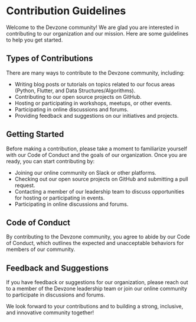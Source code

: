 # Contribution Guidelines

Welcome to the Devzone community! We are glad you are interested in contributing to our organization and our mission. Here are some guidelines to help you get started.

## Types of Contributions

There are many ways to contribute to the Devzone community, including:

- Writing blog posts or tutorials on topics related to our focus areas (Python, Flutter, and Data Structures/Algorithms).
- Contributing to our open source projects on GitHub.
- Hosting or participating in workshops, meetups, or other events.
- Participating in online discussions and forums.
- Providing feedback and suggestions on our initiatives and projects.

## Getting Started

Before making a contribution, please take a moment to familiarize yourself with our Code of Conduct and the goals of our organization. Once you are ready, you can start contributing by:

- Joining our online community on Slack or other platforms.
- Checking out our open source projects on GitHub and submitting a pull request.
- Contacting a member of our leadership team to discuss opportunities for hosting or participating in events.
- Participating in online discussions and forums.

## Code of Conduct

By contributing to the Devzone community, you agree to abide by our Code of Conduct, which outlines the expected and unacceptable behaviors for members of our community.

## Feedback and Suggestions

If you have feedback or suggestions for our organization, please reach out to a member of the Devzone leadership team or join our online community to participate in discussions and forums.

We look forward to your contributions and to building a strong, inclusive, and innovative community together!
